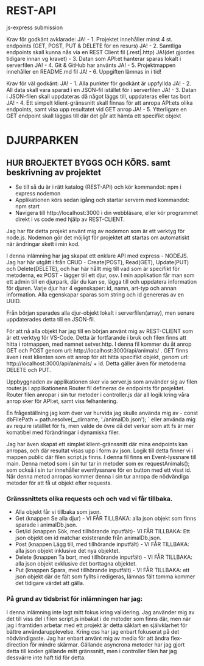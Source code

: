 # REST-API
js-express submission


Krav för godkänt avklarade:
JA! - 1. Projektet innehåller minst 4 st. endpoints (GET, POST, PUT & DELETE för en resurs)
JA! - 2. Samtliga endpoints skall kunna nås via en REST Client fil (.rest|.http)
JA!(det gjordes tidigare innan vg kravet) - 3. Datan som API:et hanterar sparas lokalt i serverfilen
JA! - 4. Git & GitHub har använts
JA! - 5. Projektmappen innehåller en README.md fil
JA! - 6. Uppgiften lämnas in i tid!

Krav för väl godkänt:
JA! - 1. Alla punkter för godkänt är uppfyllda
JA! - 2. All data skall vara sparad i en JSON-fil istället för i serverfilen
JA! - 3. Datan i JSON-filen skall uppdateras då något läggs till, uppdateras eller tas bort
JA! - 4. Ett simpelt klient-gränssnitt skall finnas för att anropa API:ets olika endpoints, samt
visa upp resultatet vid GET anrop
JA! - 5. Ytterligare en GET endpoint skall läggas till där det går att hämta ett specifikt objekt


# DJURPARKEN #

## HUR BROJEKTET BYGGS OCH KÖRS. samt beskrivning av projektet ##
- Se till så du är i rätt katalog (REST-API) och kör kommandot: npm i express nodemon 
- Applikationen körs sedan igång och startar servern med kommandot: npm start 
- Navigera till http://localhost:3000 i din webbläsare, eller kör programmet direkt i vs code med hjälp av REST-CLIENT.

Jag har för detta projekt använt mig av nodemon som är ett verktyg för node.js. Nodemon gör det möjligt för projektet att startas om automatiskt när ändringar skett i min kod.

I denna inlämning har jag skapat ett enklare API med express - NODEJS. Jag har här utgått i från CRUD - Create(POST), Read(GET), Update(PUT) och Delete(DELETE), och har här hållt mig till vad som är specifikt för metoderna, ex POST - lägger till ett djur, osv.
I min applikation får man som ett admin till en djurpark, där du kan se, lägga till och uppdatera information för djuren. Varje djur har 4 egenskaper: id, namn, art-typ och annan information. Alla egenskapar sparas som string och id genereras av en UUID.

Från början sparades alla djur-objekt lokalt i serverfilen(array), men senare uppdaterades detta till en JSON-fil.

För att nå alla objekt har jag till en början använt mig av REST-CLIENT som är ett verktyg för VS-Code. Detta är fortfarande i bruk och filen finns att hitta i rotmappen, med namnet setver.http. I denna fil kommer du åt anrop GET och POST genom url: http://localhost:3000/api/animals/ . GET finns även i rest klienten som ett anrop för att hitta specifikt objekt, genom url: http://localhost:3000/api/animals/ + id. Detta gäller även för metoderna DELETE och PUT.

Uppbyggnaden av applikationen sker via server.js som använder sig av filen router.js i applikationens Router fil defineras de endpoints för projektet. Router filen anropar i sin tur metoder i controller.js där all logik kring våra anrop sker för API:et, samt viss felhantering.

En frågeställning jag kom över var hurvida jag skulle använda mig av - const dbFilePath = path.resolve(__dirname, './animalDb.json'); `
eller använda mig av require iställlet för fs, men valde de övre då det verkar som att fs är mer komatibel med förändringar i dynamiska filer.

Jag har även skapat ett simplet klient-gränssnitt där mina endpoints kan anropas, och där resultat visas upp i form av json. Logik till detta finner vi i mappen public där filen script.js finns. I denna fil finns en Event-lyssnare till main. Denna metod som i sin tur tar in metoder som ex requestAnimals(); som också i sin tur innehåller eventlyssnare för en button med ett visst id. När denna metod anropas kommer denna i sin tur anropa de nödvändiga metoder för att få ut objekt efter requests. 

### Gränssnittets olika requests och och vad vi får tillbaka. ###
- Alla objekt får vi tillbaka som json.
- Get (knappen Se alla djur) - VI FÅR TILLBAKA: alla json objekt som finns sparade i animalDb.json.
- Get/id (knappen Sök, med tillhörande inputfält)- VI FÅR TILLBAKA: Ett json objekt om id matchar existerande från animalDb.json.
- Post (knappen Lägg till, med tillhörande inputfält) - VI FÅR TILLBAKA: alla json objekt inklusive det nya objektet.
- Delete (knappen Ta bort, med tillhörande inputfält) - VI FÅR TILLBAKA: alla json objekt exklusive det borttagna objektet.
- Put (knappen Spara, med tillhörande inputfält) - VI FÅR TILLBAKA: ett json objekt där de fält som fyllts i redigeras, lämnas fält tomma kommer det tidigare värdet att gälla.


### På grund av tidsbrist för inlämningen har jag: ###

I denna inlämning inte lagt mitt fokus kring validering. Jag använder mig av det till viss del i filen script.js inbakat i de metoder som finns där, men när jag i framtiden arbetar med ett projekt är detta såklart en självklarhet för bättre användarupplevelse. Kring css har jag enbart fokuserat på det nödvändigaste. Jag har enbart använt mig av media för att ändra flex-direction för mindre skärmar. Gällande asyncrona metoder har jag gjort detta till koden gällande mitt gränssnitt, men i controller filen har jag dessvärre inte haft tid för detta.











